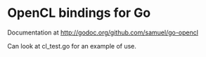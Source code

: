 OpenCL bindings for Go
======================

Documentation at <http://godoc.org/github.com/samuel/go-opencl>

Can look at cl_test.go for an example of use.

